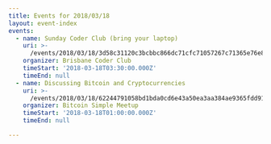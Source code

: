 ```yaml
---
title: Events for 2018/03/18
layout: event-index
events:
  - name: Sunday Coder Club (bring your laptop)
    uri: >-
      /events/2018/03/18/3d58c31120c3bcbbc866dc71cfc71057267c71365e76e868637b7e1cec1d36bb
    organizer: Brisbane Coder Club
    timeStart: '2018-03-18T03:30:00.000Z'
    timeEnd: null
  - name: Discussing Bitcoin and Cryptocurrencies
    uri: >-
      /events/2018/03/18/62244791058bd1bda0cd6e43a50ea3aa384ae9365fdd91d527ba426f5b030055
    organizer: Bitcoin Simple Meetup
    timeStart: '2018-03-18T01:00:00.000Z'
    timeEnd: null

---
```

